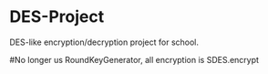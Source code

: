 # DES-Project
DES-like encryption/decryption project for school.

#No longer us RoundKeyGenerator, all encryption is SDES.encrypt
